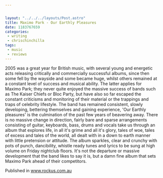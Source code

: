 ```yaml
---


layout: "../../../layouts/Post.astro"
title: Maximo Park - Our Earthly Pleasures
date: 1183767659
categories:
 - writing
 - chrischinchilla
tags: 
 - music 
 - reviews
---
```


2005 was a great year for British music, with several young and energetic acts releasing critically and commercially successful albums, since then some fell by the wayside and some became huge, whilst others remained at a constant level of success and musical ability. The latter applies for Maximo Park; they never quite enjoyed the massive success of bands such as The Kaiser Chiefs or Bloc Party, but have also so far escaped the constant criticisms and monitoring of their material or the trappings and traps of celebrity lifestyle. The band has remained consistent, slowly developing, bettering themselves and gaining experience, 'Our Earthly pleasures' is the culmination of the past few years of beavering away. There is no massive change in direction, fairly bare and sparse arrangements consisting of guitar, keyboards, bass, drums and vocals take us through an album that explores life, in all it's grime and all it's glory, tales of woe, tales of excess and tales of the world, all dealt with in a down to earth manner with little pretension or attitude. The album sparkles, clear and crunchy with pots of punch, dancibility, whistle ready tunes and lyrics to be sung at high volume on Friday nightclub floors. It's not the departure or massive development that the band likes to say it is, but a damn fine album that sets Maximo Park ahead of their competitors.

Published in www.rockus.com.au
